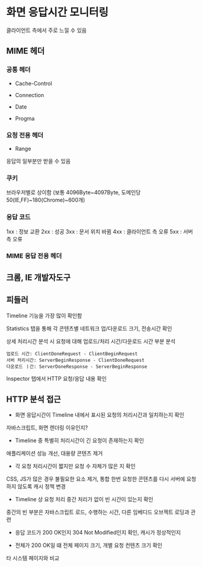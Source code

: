 # 화면 응답시간 모니터링

클라이언트 측에서 주로 느낄 수 있음

## MIME 헤더

### 공통 헤더

* Cache-Control

* Connection

* Date

* Progma

### 요청 전용 헤더

* Range

응답의 일부분만 받을 수 있음

### 쿠키

브라우저별로 상이함 (보통 4096Byte~4097Byte, 도메인당 50(IE,FF)~180(Chrome)~600개)

### 응답 코드

1xx : 정보 교환
2xx : 성공
3xx : 문서 위치 바뀜
4xx : 클라이언트 측 오류
5xx : 서버 측 오류

### MIME 응답 전용 헤더

## 크롬, IE 개발자도구

## 피들러

Timeline 기능을 가장 많이 확인함

Statistics 탭을 통해 각 콘텐츠별 네트워크 업/다운로드 크기, 전송시간 확인

상세 처리시간 분석 시 요청에 대해 업로드/처리 시간/다운로드 시간 부분 분석

```
업로드 시간: ClientDoneRequest - ClientBeginRequest
서버 처리시간: ServerBeginResponse - ClientDoneRequest
다운로드 ㅣ간: ServerDoneResponse - ServerBeginResponse
```
Inspector 탭에서 HTTP 요청/응답 내용 확인

## HTTP 분석 접근

* 화면 응답시간이 Timeline 내에서 표시된 요청의 처리시간과 일치하는지 확인

자바스크립트, 화면 렌더링 이유인지?

* Timeline 중 특별히 처리시간이 긴 요청이 존재하는지 확인

애플리케이션 성능 개선, 대용량 콘텐츠 제거

* 각 요청 처리시간이 짧지만 요청 수 자체가 많은 지 확인

CSS, JS가 많은 경우 불필요한 요소 제거, 통합
한번 요청한 콘텐츠를 다시 서버에 요청하지 않도록 캐시 정책 변경

* Timeline 상 요청 처리 중간 처리가 없이 빈 시간이 있는지 확인

중간의 빈 부분은 자바스크립트 로드, 수행하는 시간, 다른 임베디드 오브젝트 로딩과 관련

* 응답 코드가 200 OK인지 304 Not Modified인지 확인, 캐시가 정상적인지

* 전체가 200 OK일 떄 전체 페이지 크기, 개별 요청 컨텐츠 크기 확인

타 시스템 페이지와 비교